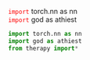 <code style="color: red;">import</code> torch.nn as nn<br>
<code style="color: red;">import</code> god as athiest

```python
import torch.nn as nn
import god as athiest
from therapy import*

